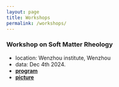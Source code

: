 ```yaml
---
layout: page
title: Workshops
permalink: /workshops/
---
```


### Workshop on Soft Matter Rheology
- location: Wenzhou institute, Wenzhou
- data: Dec 4th 2024.
- [**program**](/assets/img/Workshop_on_Soft_Matter_Rheology.jpg)
- [**picture**](/assets/img/photo_WenzhouRheologyWorkshop.jpg)
